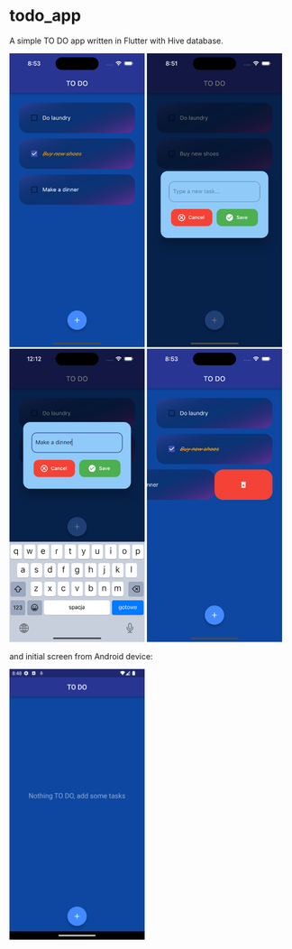 # todo_app

A simple TO DO app written in Flutter with Hive database.


<img src="/Screens/ios_list.png" width="240"> <img src="/Screens/ios_add.png" width="240"> <img src="/Screens/ios_add_keyboard.png" width="240"> <img src="/Screens/ios_delete.png" width="240"> 

and initial screen from Android device:

<img src="/Screens/android_empty.png" width="240">
